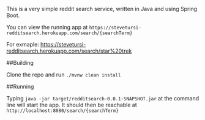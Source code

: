 This is a very simple reddit search service, written in Java and using Spring Boot.

You can view the running app at `https://stevetursi-redditsearch.herokuapp.com/search/{searchTerm}`

For exmaple: https://stevetursi-redditsearch.herokuapp.com/search/star%20trek

##Building

Clone the repo and run `./mvnw clean install`

##Running

Typing `java -jar target/redditsearch-0.0.1-SNAPSHOT.jar` at the command line will start the app. It should then be reachable at `http://localhost:8080/search/{searchTerm}`
